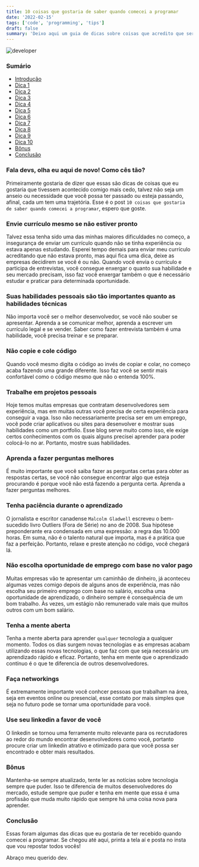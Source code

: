 ```yaml
---
title: 10 coisas que gostaria de saber quando comecei a programar
date: '2022-02-15'
tags: ['code', 'programming', 'tips']
draft: false
summary: 'Deixo aqui um guia de dicas sobre coisas que acredito que seriam muito úties quando comecei a estudar programação'
---
```


<a name="summary"></a>

![developer](/static/images/development-tips.jpg)

### Sumário

- [Introdução](#introduction)
- [Dica 1](#1)
- [Dica 2](#2)
- [Dica 3](#3)
- [Dica 4](#4)
- [Dica 5](#5)
- [Dica 6](#6)
- [Dica 7](#7)
- [Dica 8](#8)
- [Dica 9](#9)
- [Dica 10](#10)
- [Bônus](#bonus)
- [Conclusão](#finish)

### Fala devs, olha eu aqui de novo! Como cês tão?

Primeiramente gostaria de dizer que essas são dicas de coisas que eu gostaria que tivessem acontecido comigo mais cedo, talvez não seja um anseio ou necessidade que você possa ter passado ou esteja passando, afinal, cada um tem uma trajetória. Esse é o post `10 coisas que gostaria de saber quando comecei a programar`, espero que goste.

### Envie currículo mesmo se não estiver pronto <a name="1"></a>

Talvez essa tenha sido uma das minhas maiores dificuldades no começo, a insegurança de enviar um currículo quando não se tinha experiência ou estava apenas estudando. Esperei tempo demais para enviar meu currículo acreditando que não estava pronto, mas aqui fica uma dica, deixe as empresas decidirem se você é ou não. Quando você envia o currículo e participa de entrevistas, você consegue enxergar o quanto sua habilidade e seu mercado precisam, isso faz você enxergar também o que é necessário estudar e praticar para determinada oportunidade.

### Suas habilidades pessoais são tão importantes quanto as habilidades técnicas <a name="2"></a>

Não importa você ser o melhor desenvolvedor, se você não souber se apresentar. Aprenda a se comunicar melhor, aprenda a escrever um currículo legal e se vender. Saber como fazer entrevista também é uma habilidade, você precisa treinar e se preparar.

### Não copie e cole código <a name="3"></a>

Quando você mesmo digita o código ao invés de copiar e colar, no começo acaba fazendo uma grande diferente. Isso faz você se sentir mais confortável como o código mesmo que não o entenda 100%.

### Trabalhe em projetos pessoais <a name="4"></a>

Hoje temos muitas empresas que contratam desenvolvedores sem experiência, mas em muitas outras você precisa de certa experiência para conseguir a vaga. Isso não necessariamente precisa ser em um emprego, você pode criar aplicativos ou sites para desenvolver e mostrar suas habilidades como um portfolio. Esse blog serve muito como isso, ele exige certos conhecimentos com os quais alguns precisei aprender para poder colocá-lo no ar. Portanto, mostre suas habilidades.

### Aprenda a fazer perguntas melhores <a name="5"></a>

É muito importante que você saiba fazer as perguntas certas para obter as respostas certas, se você não consegue encontrar algo que esteja procurando é porque você não está fazendo a pergunta certa. Aprenda a fazer perguntas melhores.

### Tenha paciência durante o aprendizado <a name="6"></a>

O jornalista e escritor canadense `Malcolm Gladwell` escreveu o bem-sucedido livro Outliers (Fora de Série) no ano de 2008. Sua hipótese preponderante era condensada em uma expressão: a regra das 10.000 horas. Em suma, não é o talento natural que importa, mas é a prática que faz a perfeição. Portanto, relaxe e preste atenção no código, você chegará lá.

### Não escolha oportunidade de emprego com base no valor pago <a name="7"></a>

Muitas empresas vão te apresentar um caminhão de dinheiro, já aconteceu algumas vezes comigo depois de alguns anos de experiência, mas não escolha seu primeiro emprego com base no salário, escolha uma oportunidade de aprendizado, o dinheiro sempre é consequência de um bom trabalho. Às vezes, um estágio não remunerado vale mais que muitos outros com um bom salário.

### Tenha a mente aberta <a name="8"></a>

Tenha a mente aberta para aprender `qualquer` tecnologia a qualquer momento. Todos os dias surgem novas tecnologias e as empresas acabam utilizando essas novas tecnologias, o que faz com que seja necessário um aprendizado rápido e eficaz. Portanto, tenha em mente que o aprendizado contínuo é o que te diferencia de outros desenvolvedores.

### Faça networkings <a name="9"></a>

É extremamente importante você conhcer pessoas que trabalham na área, seja em eventos online ou presencial, esse contato por mais simples que seja no futuro pode se tornar uma oportunidade para você.

### Use seu linkedin a favor de você <a name="10"></a>

O linkedin se tornou uma ferramente muito relevante para os recrutadores ao redor do mundo encontrar desenvolvedores como você, portanto procure criar um linkedin atrativo e otimizado para que você possa ser encontrado e obter mais resultados.

### Bônus <a name="bonus"></a>

Mantenha-se sempre atualizado, tente ler as notícias sobre tecnologia sempre que puder. Isso te diferencia de muitos desenvolvedores do mercado, estude sempre que puder e tenha em mente que essa é uma profissão que muda muito rápido que sempre há uma coisa nova para aprender.

### Conclusão <a name="finish"></a>

Essas foram algumas das dicas que eu gostaria de ter recebido quando comecei a programar. Se chegou até aqui, printa a tela aí e posta no insta que vou repostar todos vocês! 

Abraço meu querido dev.